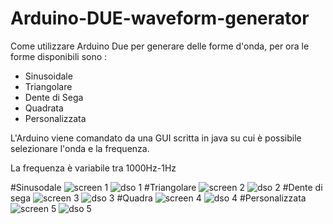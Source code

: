 # Arduino-DUE-waveform-generator 

Come utilizzare Arduino Due per generare delle forme d'onda, per ora le forme disponibili sono :
+ Sinusoidale
+ Triangolare
+ Dente di Sega
+ Quadrata
+ Personalizzata

L'Arduino viene comandato da una GUI scritta in java su cui è possibile selezionare l'onda e la frequenza.

La frequenza è variabile tra 1000Hz-1Hz

#Sinusodale
![screen 1](https://github.com/hkbristol/Arduino-DUE-waveform-generator/blob/master/Immagini/dac1.png) ![dso 1](https://github.com/hkbristol/Arduino-DUE-waveform-generator/blob/master/Immagini/IMAG020.BMP)
#Triangolare
![screen 2](https://github.com/hkbristol/Arduino-DUE-waveform-generator/blob/master/Immagini/dac2.png) ![dso 2](https://github.com/hkbristol/Arduino-DUE-waveform-generator/blob/master/Immagini/IMAG021.BMP)
#Dente di sega
![screen 3](https://github.com/hkbristol/Arduino-DUE-waveform-generator/blob/master/Immagini/dac3.png) ![dso 3](https://github.com/hkbristol/Arduino-DUE-waveform-generator/blob/master/Immagini/IMAG022.BMP)
#Quadra
![screen 4](https://github.com/hkbristol/Arduino-DUE-waveform-generator/blob/master/Immagini/dac4.png) ![dso 4](https://github.com/hkbristol/Arduino-DUE-waveform-generator/blob/master/Immagini/IMAG023.BMP)
#Personalizzata
![screen 5](https://github.com/hkbristol/Arduino-DUE-waveform-generator/blob/master/Immagini/dac5.png) ![dso 5](https://github.com/hkbristol/Arduino-DUE-waveform-generator/blob/master/Immagini/IMAG025.BMP)
